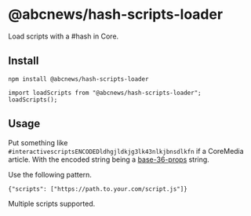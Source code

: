 # @abcnews/hash-scripts-loader

Load scripts with a #hash in Core.

## Install

`npm install @abcnews/hash-scripts-loader`

```
import loadScripts from "@abcnews/hash-scripts-loader";
loadScripts();
```

## Usage

Put something like `#interactivescriptsENCODEDldhgjldkjg3lk43nlkjbnsdlkfn` if a CoreMedia article. With the encoded string being a [base-36-props](https://github.com/abcnews/base-36-props) string.

Use the following pattern.

```
{"scripts": ["https://path.to.your.com/script.js"]}
```

Multiple scripts supported.
